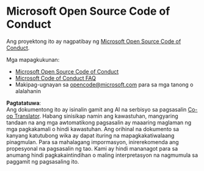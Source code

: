 <!--
CO_OP_TRANSLATOR_METADATA:
{
  "original_hash": "c06b12caf3c901eb3156e3dd5b0aea56",
  "translation_date": "2025-05-17T05:14:29+00:00",
  "source_file": "CODE_OF_CONDUCT.md",
  "language_code": "tl"
}
-->
# Microsoft Open Source Code of Conduct

Ang proyektong ito ay nagpatibay ng [Microsoft Open Source Code of Conduct](https://opensource.microsoft.com/codeofconduct/).

Mga mapagkukunan:

- [Microsoft Open Source Code of Conduct](https://opensource.microsoft.com/codeofconduct/)
- [Microsoft Code of Conduct FAQ](https://opensource.microsoft.com/codeofconduct/faq/)
- Makipag-ugnayan sa [opencode@microsoft.com](mailto:opencode@microsoft.com) para sa mga tanong o alalahanin

**Pagtatatuwa**:  
Ang dokumentong ito ay isinalin gamit ang AI na serbisyo sa pagsasalin [Co-op Translator](https://github.com/Azure/co-op-translator). Habang sinisikap namin ang kawastuhan, mangyaring tandaan na ang mga awtomatikong pagsasalin ay maaaring maglaman ng mga pagkakamali o hindi kawastuhan. Ang orihinal na dokumento sa kanyang katutubong wika ay dapat ituring na mapagkakatiwalaang pinagmulan. Para sa mahalagang impormasyon, inirerekomenda ang propesyonal na pagsasalin ng tao. Kami ay hindi mananagot para sa anumang hindi pagkakaintindihan o maling interpretasyon na nagmumula sa paggamit ng pagsasaling ito.